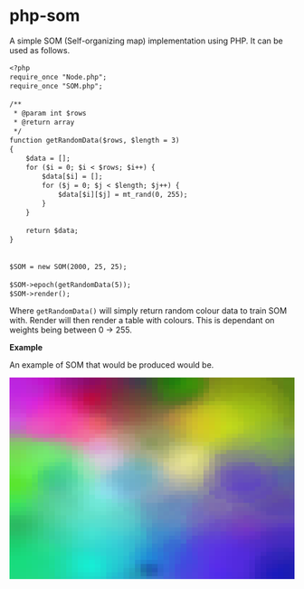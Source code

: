 # php-som

A simple SOM (Self-organizing map) implementation using PHP.  It can be used as follows.

```
<?php
require_once "Node.php";
require_once "SOM.php";

/**
 * @param int $rows
 * @return array
 */
function getRandomData($rows, $length = 3)
{
    $data = [];
    for ($i = 0; $i < $rows; $i++) {
        $data[$i] = [];
        for ($j = 0; $j < $length; $j++) {
            $data[$i][$j] = mt_rand(0, 255);
        }
    }

    return $data;
}


$SOM = new SOM(2000, 25, 25);

$SOM->epoch(getRandomData(5));
$SOM->render();

```

Where ```getRandomData()``` will simply return random colour data to train SOM with. Render will then
render a table with colours. This is dependant on weights being between 0 -> 255.

**Example**

An example of SOM that would be produced would be.

![SOM example](https://github.com/dalejmooney/php-som/blob/master/web/SOM.png)